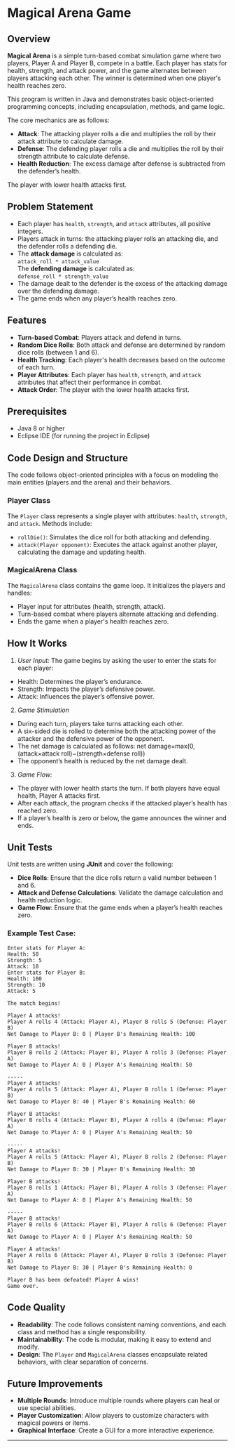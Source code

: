 # Magical Arena Game

## Overview

**Magical Arena** is a simple turn-based combat simulation game where two players, Player A and Player B, compete in a battle. Each player has stats for health, strength, and attack power, and the game alternates between players attacking each other. The winner is determined when one player's health reaches zero.

This program is written in Java and demonstrates basic object-oriented programming concepts, including encapsulation, methods, and game logic.

The core mechanics are as follows:
- **Attack**: The attacking player rolls a die and multiplies the roll by their attack attribute to calculate damage.
- **Defense**: The defending player rolls a die and multiplies the roll by their strength attribute to calculate defense.
- **Health Reduction**: The excess damage after defense is subtracted from the defender’s health.

The player with lower health attacks first.

## Problem Statement

- Each player has `health`, `strength`, and `attack` attributes, all positive integers.
- Players attack in turns: the attacking player rolls an attacking die, and the defender rolls a defending die.
- The **attack damage** is calculated as:  
  `attack_roll * attack_value`  
  The **defending damage** is calculated as:  
  `defense_roll * strength_value`
- The damage dealt to the defender is the excess of the attacking damage over the defending damage.
- The game ends when any player’s health reaches zero.

## Features

- **Turn-based Combat**: Players attack and defend in turns.
- **Random Dice Rolls**: Both attack and defense are determined by random dice rolls (between 1 and 6).
- **Health Tracking**: Each player's health decreases based on the outcome of each turn.
- **Player Attributes**: Each player has `health`, `strength`, and `attack` attributes that affect their performance in combat.
- **Attack Order**: The player with the lower health attacks first.

## Prerequisites
- Java 8 or higher
- Eclipse IDE (for running the project in Eclipse)

## Code Design and Structure

The code follows object-oriented principles with a focus on modeling the main entities (players and the arena) and their behaviors.

### **Player Class**

The `Player` class represents a single player with attributes: `health`, `strength`, and `attack`. Methods include:
- `rollDie()`: Simulates the dice roll for both attacking and defending.
- `attack(Player opponent)`: Executes the attack against another player, calculating the damage and updating health.

### **MagicalArena Class**

The `MagicalArena` class contains the game loop. It initializes the players and handles:
- Player input for attributes (health, strength, attack).
- Turn-based combat where players alternate attacking and defending.
- Ends the game when a player's health reaches zero.
  
## How It Works
1. *User Input:* The game begins by asking the user to enter the stats for each player:

- Health: Determines the player’s endurance.
- Strength: Impacts the player’s defensive power.
- Attack: Influences the player’s offensive power.
  
2. *Game Stimulation* 
- During each turn, players take turns attacking each other.
- A six-sided die is rolled to determine both the attacking power of the attacker and the defensive power of the opponent.
- The net damage is calculated as follows:
  net damage=max(0,(attack×attack roll)−(strength×defense roll))
- The opponent’s health is reduced by the net damage dealt.

3. *Game Flow:*
- The player with lower health starts the turn. If both players have equal health, Player A attacks first.
- After each attack, the program checks if the attacked player’s health has reached zero.
- If a player’s health is zero or below, the game announces the winner and ends.

## Unit Tests

Unit tests are written using **JUnit** and cover the following:
- **Dice Rolls**: Ensure that the dice rolls return a valid number between 1 and 6.
- **Attack and Defense Calculations**: Validate the damage calculation and health reduction logic.
- **Game Flow**: Ensure that the game ends when a player’s health reaches zero.

### Example Test Case:

```output
Enter stats for Player A:
Health: 50
Strength: 5
Attack: 10
Enter stats for Player B:
Health: 100
Strength: 10
Attack: 5

The match begins!

Player A attacks!
Player A rolls 4 (Attack: Player A), Player B rolls 5 (Defense: Player B)
Net Damage to Player B: 0 | Player B's Remaining Health: 100

Player B attacks!
Player B rolls 2 (Attack: Player B), Player A rolls 3 (Defense: Player A)
Net Damage to Player A: 0 | Player A's Remaining Health: 50

-----
Player A attacks!
Player A rolls 5 (Attack: Player A), Player B rolls 1 (Defense: Player B)
Net Damage to Player B: 40 | Player B's Remaining Health: 60

Player B attacks!
Player B rolls 4 (Attack: Player B), Player A rolls 4 (Defense: Player A)
Net Damage to Player A: 0 | Player A's Remaining Health: 50

-----
Player A attacks!
Player A rolls 5 (Attack: Player A), Player B rolls 2 (Defense: Player B)
Net Damage to Player B: 30 | Player B's Remaining Health: 30

Player B attacks!
Player B rolls 1 (Attack: Player B), Player A rolls 3 (Defense: Player A)
Net Damage to Player A: 0 | Player A's Remaining Health: 50

-----
Player B attacks!
Player B rolls 6 (Attack: Player B), Player A rolls 6 (Defense: Player A)
Net Damage to Player A: 0 | Player A's Remaining Health: 50

Player A attacks!
Player A rolls 6 (Attack: Player A), Player B rolls 3 (Defense: Player B)
Net Damage to Player B: 30 | Player B's Remaining Health: 0

Player B has been defeated! Player A wins!
Game over.

```

## Code Quality

- **Readability**: The code follows consistent naming conventions, and each class and method has a single responsibility.
- **Maintainability**: The code is modular, making it easy to extend and modify.
- **Design**: The `Player` and `MagicalArena` classes encapsulate related behaviors, with clear separation of concerns.

## Future Improvements

- **Multiple Rounds**: Introduce multiple rounds where players can heal or use special abilities.
- **Player Customization**: Allow players to customize characters with magical powers or items.
- **Graphical Interface**: Create a GUI for a more interactive experience.

---
